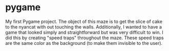 # pygame

My first Pygame project. The object of this maze is to get the slice of cake to the nyancat with out touching the walls. 
Additionally, I wanted to have a game that looked simply and straightforward but was very difficult to win. I did this by creating "speed traps" throughout the maze. These speed traps are the same color as the background (to make them invisible to the user).

